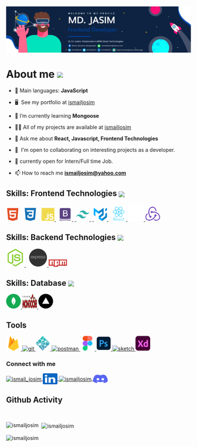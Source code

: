 [![ProfileBanner](assets/github-banner.jpg)](https://ismailjosim.netlify.app/)

# About me <img src="https://user-images.githubusercontent.com/18350557/176309783-0785949b-9127-417c-8b55-ab5a4333674e.gif"/>

- 🌟 Main languages: **JavaScript**

- 🖥️  See my portfolio at <a target="_blank"  href='https://ismailjosim.netlify.app/'>ismailjosim</a>

- 🌱 I’m currently learning **Mongoose**

- 👨‍💻 All of my projects are available at <a target="_blank"  href='https://ismailjosim.netlify.app/'>ismailjosim</a>

- 💬 Ask me about **React, Javascript, Frontend Technologies**

- 🤝  I'm open to collaborating on interesting projects as a developer.

- 💼 currently open for Intern/Full time Job.

- 📫 How to reach me **ismailjosim@yahoo.com**

## Skills: Frontend Technologies <img align="center" src="https://media2.giphy.com/media/QssGEmpkyEOhBCb7e1/giphy.gif?cid=ecf05e47a0n3gi1bfqntqmob8g9aid1oyj2wr3ds3mg700bl&rid=giphy.gif" width ="25"/>

<p align="left">
<a href="https://developer.mozilla.org/en-US/docs/Glossary/HTML5" target="_blank">
<img src="assets/html5-colored.svg" width="36" height="36" alt="HTML5" /></a> &nbsp;
<a href="https://www.w3.org/TR/CSS/#css" target="_blank" ><img src="assets/css3-colored.svg" width="36" height="36" alt="CSS3" /></a> &nbsp;
 <a href="https://developer.mozilla.org/en-US/docs/Web/JavaScript" target="_blank" >
 <img src="assets/javascript-colored.svg" width="36" height="36" alt="JavaScript" />
 </a> &nbsp;

<a href="https://getbootstrap.com/" target="_blank" >
<img src="assets/bootstrap.svg" width="36" height="36" alt="React" />
</a> &nbsp;<a href="https://tailwindcss.com/" target="_blank" >
<img src="assets/tailwindcss-colored.svg" width="36" height="36" alt="TailwindCSS" />
</a> &nbsp;<a href="https://mui.com/" target="_blank" >
<img src="assets/material_ui.svg" width="36" height="36" alt="TailwindCSS" />
</a> &nbsp;

 <a href="https://reactjs.org/" target="_blank" >
 <img src="https://raw.githubusercontent.com/devicons/devicon/master/icons/react/react-original-wordmark.svg" alt="react" width="40" height="40"/>
 </a> <a href="https://nextjs.org/" target="_blank" >
<img src="assets/nextjs-2.svg" alt="nextjs" width="45" height="45"/>
</a> <a href="https://redux.js.org" target="_blank" >
 <img src="https://raw.githubusercontent.com/devicons/devicon/master/icons/redux/redux-original.svg" alt="redux" width="40" height="40"/>
 </a>

## Skills: Backend Technologies <img align="center" src="https://media2.giphy.com/media/QssGEmpkyEOhBCb7e1/giphy.gif?cid=ecf05e47a0n3gi1bfqntqmob8g9aid1oyj2wr3ds3mg700bl&rid=giphy.gif" width ="25"/>

 <a href="https://nodejs.org" target="_blank" >
 <img src="assets/node-js.svg" alt="nodejs" width="50"/>
 </a> &nbsp;
<a href="https://expressjs.com" target="_blank" >
<img src="assets/node-express.png" alt="express" width="50"/>
</a>
<a href="https://www.npmjs.com/" target="_blank" >
<img src="assets/Npm-logo.svg" alt="express" width="50" />
</a>

## Skills: Database <img align="center" src="https://media2.giphy.com/media/QssGEmpkyEOhBCb7e1/giphy.gif?cid=ecf05e47a0n3gi1bfqntqmob8g9aid1oyj2wr3ds3mg700bl&rid=giphy.gif" width ="25"/>

<a href="https://www.mongodb.com/" target="_blank" >
<img src="assets/mongodb.svg" alt="mongodb" width="40" height="40"/>
</a><a href="https://mongoosejs.com/" target="_blank" >
<img src="assets/mongoose.svg" alt="mongoosejs" width="40" height="40"/>
</a><a href="https://vercel.com/" target="_blank" >
<img src="assets/vercel.png" alt="vercel" width="40" height="40"/>
</a>

## Tools

<p align="left">
<a href="https://firebase.google.com/" target="_blank" >
<img src="assets/firebase.svg" alt="firebase" width="40" height="40"/>
</a><a href="https://git-scm.com/" target="_blank" >
<img src="https://www.vectorlogo.zone/logos/git-scm/git-scm-icon.svg" alt="git" width="40" height="40"/>
</a>
<a href="https://heroku.com" target="_blank" >
<img src="assets/netlify.png" alt="heroku" width="40"/>
</a><a href="https://postman.com" target="_blank" >
 <img src="https://www.vectorlogo.zone/logos/getpostman/getpostman-icon.svg" alt="postman" width="40" height="40"/>
 </a>

<a href="https://www.figma.com/" target="_blank" >
<img src="assets/figma.svg" alt="figma" width="40" height="40"/>
</a><a href="https://www.photoshop.com/en" target="_blank" >
 <img src="assets/adobe-photoshop.svg" alt="photoshop" width="40" height="40"/>
 </a><a href="https://www.sketch.com/" target="_blank" >
 <img src="https://www.vectorlogo.zone/logos/sketchapp/sketchapp-icon.svg" alt="sketch" width="40" height="40"/>
 </a><a href="https://www.adobe.com/products/xd.html" target="_blank" > <img src="assets/adobe-xd.svg" alt="xd" width="40" height="40"/> </a>

</p>

### Connect with me

<p align="left">
<a href="https://twitter.com/ismail_josim" target="blank">
<img align="center" src="https://raw.githubusercontent.com/rahuldkjain/github-profile-readme-generator/master/src/images/icons/Social/twitter.svg" alt="ismail_josim" height="30" width="40" />
</a>
<a href="https://linkedin.com/in/ismailjosim" target="blank">
<img align="center" src="assets/linkedin.svg" alt="ismailjosim" height="30" width="40" />
</a>
<a href="https://fb.com/ismailjosim" target="blank"><img align="center" src="https://raw.githubusercontent.com/rahuldkjain/github-profile-readme-generator/master/src/images/icons/Social/facebook.svg" alt="ismailjosim" height="30" width="40" />
</a>
<a href="https://discord.gg/#6007" target="blank">
<img align="center" src="assets/discord.svg" alt="#6007" height="30" width="40" />
</a>
</p>

## Github Activity

<br/>

<p><img align="left" src="https://github-readme-stats.vercel.app/api/top-langs?username=ismailjosim&show_icons=true&locale=en&layout=compact" alt="ismailjosim" /></p>

<p>
&nbsp;
<img align="center" src="https://github-readme-stats.vercel.app/api?username=ismailjosim&show_icons=true&locale=en" alt="ismailjosim" />
</p>

<p>
<img align="center" src="https://github-readme-streak-stats.herokuapp.com/?user=ismailjosim&" alt="ismailjosim" />
</p>

